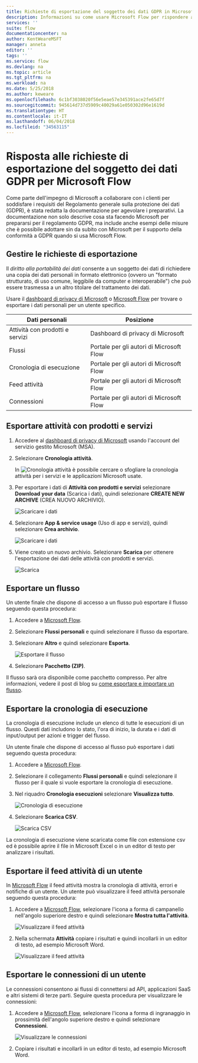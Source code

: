 ```yaml
---
title: Richieste di esportazione del soggetto dei dati GDPR in Microsoft Flow per account del servizio gestito Microsoft (MSA) | Microsoft Docs
description: Informazioni su come usare Microsoft Flow per rispondere alle richieste di esportazione del soggetto dei dati GPDR per gli account Microsoft.
services: ''
suite: flow
documentationcenter: na
author: KentWeareMSFT
manager: anneta
editor: ''
tags: ''
ms.service: flow
ms.devlang: na
ms.topic: article
ms.tgt_pltfrm: na
ms.workload: na
ms.date: 5/25/2018
ms.author: keweare
ms.openlocfilehash: 6c1bf3038020f56e5eae57e345391ace2fe65d7f
ms.sourcegitcommit: 945614d737d5909c40029a61e050302d96e1619d
ms.translationtype: HT
ms.contentlocale: it-IT
ms.lasthandoff: 06/04/2018
ms.locfileid: "34563115"
---
```

# <a name="responding-to-gdpr-data-subject-export-requests-for-microsoft-flow"></a>Risposta alle richieste di esportazione del soggetto dei dati GDPR per Microsoft Flow

Come parte dell'impegno di Microsoft a collaborare con i clienti per soddisfare i requisiti del Regolamento generale sulla protezione dei dati (GDPR), è stata redatta la documentazione per agevolare i preparativi. La documentazione non solo descrive cosa sta facendo Microsoft per prepararsi per il regolamento GDPR, ma include anche esempi delle misure che è possibile adottare sin da subito con Microsoft per il supporto della conformità a GDPR quando si usa Microsoft Flow.

## <a name="manage-export-requests"></a>Gestire le richieste di esportazione

Il *diritto alla portabilità dei dati* consente a un soggetto dei dati di richiedere una copia dei dati personali in formato elettronico (ovvero un "formato strutturato, di uso comune, leggibile da computer e interoperabile") che può essere trasmessa a un altro titolare del trattamento dei dati.

Usare il [dashboard di privacy di Microsoft](https://account.microsoft.com/privacy/) o [Microsoft Flow](https://flow.microsoft.com/) per trovare o esportare i dati personali per un utente specifico.

|Dati personali|Posizione|
|-----------------|-------------------|
|Attività con prodotti e servizi|Dashboard di privacy di Microsoft|
|Flussi|Portale per gli autori di Microsoft Flow|
|Cronologia di esecuzione|Portale per gli autori di Microsoft Flow|
|Feed attività|Portale per gli autori di Microsoft Flow|
|Connessioni|Portale per gli autori di Microsoft Flow|

## <a name="export-product-and-service-activity"></a>Esportare attività con prodotti e servizi

1. Accedere al [dashboard di privacy di Microsoft](https://account.microsoft.com/privacy/) usando l'account del servizio gestito Microsoft (MSA).
1. Selezionare **Cronologia attività**.

    In ![Cronologia attività](./media/gdpr-dsr-export-msa/activityhistory.png) è possibile cercare o sfogliare la cronologia attività per i servizi e le applicazioni Microsoft usate.
1. Per esportare i dati di **Attività con prodotti e servizi** selezionare **Download your data** (Scarica i dati), quindi selezionare **CREATE NEW ARCHIVE** (CREA NUOVO ARCHIVIO).

    ![Scaricare i dati](./media/gdpr-dsr-export-msa/downloaddata.png)

1. Selezionare **App & service usage** (Uso di app e servizi), quindi selezionare **Crea archivio**.

    ![Scaricare i dati](./media/gdpr-dsr-export-msa/create-archive.png)
1. Viene creato un nuovo archivio. Selezionare **Scarica** per ottenere l'esportazione dei dati delle attività con prodotti e servizi.

    ![Scarica](./media/gdpr-dsr-export-msa/download.png)

## <a name="export-a-flow"></a>Esportare un flusso

Un utente finale che dispone di accesso a un flusso può esportare il flusso seguendo questa procedura:

1. Accedere a [Microsoft Flow](https://flow.microsoft.com/).

1. Selezionare **Flussi personali** e quindi selezionare il flusso da esportare.

1. Selezionare **Altro** e quindi selezionare **Esporta**.

    ![Esportare il flusso](./media/gdpr-dsr-export/export-flow.png)

1. Selezionare **Pacchetto (ZIP)**.

Il flusso sarà ora disponibile come pacchetto compresso. Per altre informazioni, vedere il post di blog su [come esportare e importare un flusso](https://flow.microsoft.com/blog/import-export-bap-packages/).

## <a name="export-run-history"></a>Esportare la cronologia di esecuzione

La cronologia di esecuzione include un elenco di tutte le esecuzioni di un flusso. Questi dati includono lo stato, l'ora di inizio, la durata e i dati di input/output per azioni e trigger del flusso.

Un utente finale che dispone di accesso al flusso può esportare i dati seguendo questa procedura:

1. Accedere a [Microsoft Flow](https://flow.microsoft.com/).
1. Selezionare il collegamento **Flussi personali** e quindi selezionare il flusso per il quale si vuole esportare la cronologia di esecuzione.
1. Nel riquadro **Cronologia esecuzioni** selezionare **Visualizza tutto**.

    ![Cronologia di esecuzione](./media/gdpr-dsr-export/run-history.png)

1. Selezionare **Scarica CSV**.

    ![Scarica CSV](./media/gdpr-dsr-export/download-csv.png)

La cronologia di esecuzione viene scaricata come file con estensione csv ed è possibile aprire il file in Microsoft Excel o in un editor di testo per analizzare i risultati.

## <a name="export-a-users-activity-feed"></a>Esportare il feed attività di un utente

In [Microsoft Flow](https://flow.microsoft.com/) il feed attività mostra la cronologia di attività, errori e notifiche di un utente. Un utente può visualizzare il feed attività personale seguendo questa procedura:

1. Accedere a [Microsoft Flow](http://flow.microsoft.com/), selezionare l'icona a forma di campanello nell'angolo superiore destro e quindi selezionare **Mostra tutta l'attività**.

    ![Visualizzare il feed attività](./media/gdpr-dsr-export/show-activity-feed.png)

1. Nella schermata **Attività** copiare i risultati e quindi incollarli in un editor di testo, ad esempio Microsoft Word.

    ![Visualizzare il feed attività](./media/gdpr-dsr-export/export-activity-feed.png)

## <a name="export-a-users-connections"></a>Esportare le connessioni di un utente

Le connessioni consentono ai flussi di connettersi ad API, applicazioni SaaS e altri sistemi di terze parti. Seguire questa procedura per visualizzare le connessioni:

1. Accedere a [Microsoft Flow](http://flow.microsoft.com/), selezionare l'icona a forma di ingranaggio in prossimità dell'angolo superiore destro e quindi selezionare **Connessioni**.

    ![Visualizzare le connessioni](./media/gdpr-dsr-export/show-connections.png)
1. Copiare i risultati e incollarli in un editor di testo, ad esempio Microsoft Word.
